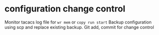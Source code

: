 # configuration change control

Monitor tacacs log file for `wr mem` or `copy run start`
Backup configuration using scp and replace existing backup.
Git add, commit for change control


